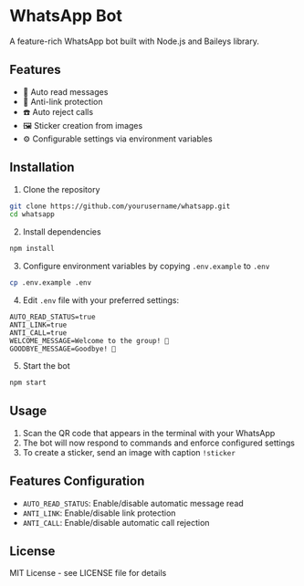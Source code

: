 # WhatsApp Bot

A feature-rich WhatsApp bot built with Node.js and Baileys library.

## Features

- 🤖 Auto read messages
- 🔗 Anti-link protection
- ☎️ Auto reject calls
- 🖼️ Sticker creation from images
- ⚙️ Configurable settings via environment variables

## Installation

1. Clone the repository
```bash
git clone https://github.com/yourusername/whatsapp.git
cd whatsapp
```

2. Install dependencies
```bash
npm install
```

3. Configure environment variables by copying `.env.example` to `.env`
```bash
cp .env.example .env
```

4. Edit `.env` file with your preferred settings:
```properties
AUTO_READ_STATUS=true
ANTI_LINK=true
ANTI_CALL=true
WELCOME_MESSAGE=Welcome to the group! 👋
GOODBYE_MESSAGE=Goodbye! 👋
```

5. Start the bot
```bash
npm start
```

## Usage

1. Scan the QR code that appears in the terminal with your WhatsApp
2. The bot will now respond to commands and enforce configured settings
3. To create a sticker, send an image with caption `!sticker`

## Features Configuration

- `AUTO_READ_STATUS`: Enable/disable automatic message read
- `ANTI_LINK`: Enable/disable link protection
- `ANTI_CALL`: Enable/disable automatic call rejection

## License

MIT License - see LICENSE file for details

